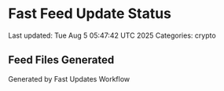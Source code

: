 # Fast Feed Update Status
Last updated: Tue Aug  5 05:47:42 UTC 2025
Categories: crypto

## Feed Files Generated

Generated by Fast Updates Workflow
